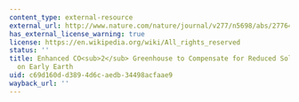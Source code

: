 ```yaml
---
content_type: external-resource
external_url: http://www.nature.com/nature/journal/v277/n5698/abs/277640a0.html
has_external_license_warning: true
license: https://en.wikipedia.org/wiki/All_rights_reserved
status: ''
title: Enhanced CO<sub>2</sub> Greenhouse to Compensate for Reduced Solar Luminosity
  on Early Earth
uid: c69d160d-d389-4d6c-aedb-34498acfaae9
wayback_url: ''
---
```

